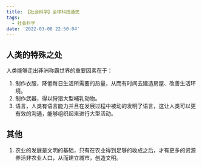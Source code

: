 ```yaml
---
title: 【社会科学】全球科技通史
tags:
  - 社会科学
date: '2022-03-08 22:50:04'
---
```


## 人类的特殊之处

人类能够走出非洲称霸世界的重要因素在于：
1. 制作衣服，降低每日生活所需要的热量，从而有时间去建造房屋、改善生活环境。
2. 制作武器，得以狩猎大型哺乳动物。
3. 语言，人类有语言能力并且在发展过程中被动的发明了语言，这让人类可以更有效的沟通，能够组织起来进行大型活动。

## 其他

1. 农业的发展是文明的基础，只有在农业得到足够的收成之后，才有更多的资源养活非农业人口，从而建立城市，创造文明。
